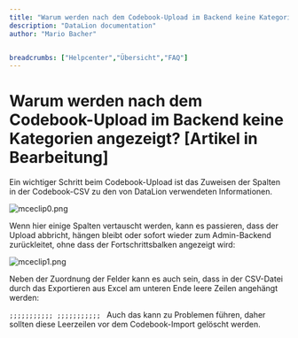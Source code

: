 ```yaml
---
title: "Warum werden nach dem Codebook-Upload im Backend keine Kategorien angezeigt? [Artikel in Bearbeitung]"
description: "DataLion documentation"
author: "Mario Bacher"


breadcrumbs: ["Helpcenter","Übersicht","FAQ"]
---
```


# Warum werden nach dem Codebook-Upload im Backend keine Kategorien angezeigt? [Artikel in Bearbeitung]

Ein wichtiger Schritt beim Codebook-Upload ist das Zuweisen der Spalten in der Codebook-CSV zu den von DataLion verwendeten Informationen.

![mceclip0.png](/img/86016189.png)

Wenn hier einige Spalten vertauscht werden, kann es passieren, dass der Upload abbricht, hängen bleibt oder sofort wieder zum Admin-Backend zurückleitet, ohne dass der Fortschrittsbalken angezeigt wird:

![mceclip1.png](/img/86016196.png)

Neben der Zuordnung der Felder kann es auch sein, dass in der CSV-Datei durch das Exportieren aus Excel am unteren Ende leere Zeilen angehängt werden:

``
;;;;;;;;;;;
;;;;;;;;;;; 
``
Auch das kann zu Problemen führen, daher sollten diese Leerzeilen vor dem Codebook-Import gelöscht werden.
